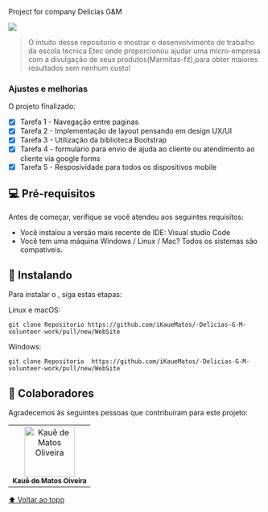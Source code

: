 Project for company Delicias G&M


<img src="http://getbootstrap.com/docs/4.0/assets/brand/bootstrap-social.png">

> O intuito desse repositorio e mostrar o desenvolvimento de trabalho da escola tecnica Etec onde proporcionou ajudar uma micro-empresa com a divulgação de seus 
produtos(Marmitas-fit),para obter maiores resultados sem nenhum custo!

### Ajustes e melhorias

O projeto finalizado:

- [x] Tarefa 1 - Navegação entre paginas 
- [x] Tarefa 2 - Implementação de layout pensando em design UX/UI
- [x] Tarefa 3 - Utilização da biblioteca Bootstrap
- [x] Tarefa 4 - formulario para envio de ajuda ao cliente ou atendimento ao cliente via google forms
- [x] Tarefa 5 - Resposividade para todos os dispositivos mobile 

## 💻 Pré-requisitos

Antes de começar, verifique se você atendeu aos seguintes requisitos:
* Você instalou a versão mais recente de IDE: Visual studio Code 
* Você tem uma máquina Windows / Linux / Mac? Todos os sistemas são compativeis.


## 🚀 Instalando <Web-site>

Para instalar o <Web-site>, siga estas etapas:

Linux e macOS:
```
git clone Repositorio https://github.com/iKaueMatos/-Delicias-G-M-volunteer-work/pull/new/WebSite
```

Windows:
```
git clone Repositorio  https://github.com/iKaueMatos/-Delicias-G-M-volunteer-work/pull/new/WebSite
```

## 🤝 Colaboradores

Agradecemos às seguintes pessoas que contribuíram para este projeto:

<table>
  <tr>
    <td align="center">
      <a href="#">
        <img src="https://avatars.githubusercontent.com/u/98132837?v=4" width="100px;" alt="Kauê de Matos Oliveira"/><br>
        <sub>
          <b>Kauê de Matos Oiveira</b>
        </sub>
      </a>
    </td>
 </tr>
</table>


[⬆ Voltar ao topo](#Projects-javascript)<br>

